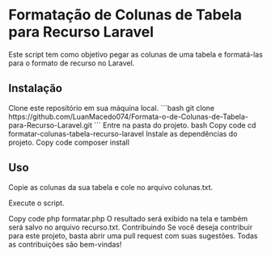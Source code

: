 <h1>Formatação de Colunas de Tabela para Recurso Laravel</h1>
Este script tem como objetivo pegar as colunas de uma tabela e formatá-las para o formato de recurso no Laravel.

<h2>Instalação</h2>
Clone este repositório em sua máquina local.
```bash
git clone https://github.com/LuanMacedo074/Formata-o-de-Colunas-de-Tabela-para-Recurso-Laravel.git
```
Entre na pasta do projeto.
bash
Copy code
cd formatar-colunas-tabela-recurso-laravel
Instale as dependências do projeto.
Copy code
composer install
<h2>Uso</h2>
Copie as colunas da sua tabela e cole no arquivo colunas.txt.

Execute o script.

Copy code
php formatar.php
O resultado será exibido na tela e também será salvo no arquivo recurso.txt.
Contribuindo
Se você deseja contribuir para este projeto, basta abrir uma pull request com suas sugestões. Todas as contribuições são bem-vindas!
